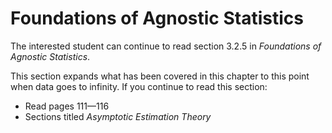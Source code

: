 # Foundations of Agnostic Statistics

The interested student can continue to read section 3.2.5 in *Foundations of Agnostic Statistics*. 

This section expands what has been covered in this chapter to this point when data goes to infinity. If you continue to read this section: 

- Read pages 111—116
- Sections titled *Asymptotic Estimation Theory* 
